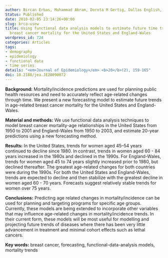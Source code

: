 ```yaml
---
author: Bircan Erbas, Muhammad Akram, Dorota M Gertig, Dallas English, John L Hopper, Anne M Kavanagh, Rob J Hyndman
Status: Published
date: 2010-02-05 23:14:26+00:00
slug: brca-usew
title: Using functional data analysis models to estimate future time trends of age-specific
  breast cancer mortality for the United States and England-Wales
wordpress_id: 724
categories: Articles
tags:
- demography
- epidemiology
- functional data
- time series
details: "<em>Journal of Epidemiology</em> <b>20</b>(2), 159-165"
doi: 10.2188/jea.JE20090072
---
```


**Background:** Mortality/incidence predictions are used for planning public health resources and need to accurately reflect age-related changes through time. We present a new forecasting model to estimate future trends in age-related breast cancer mortality for the United States and England-Wales.

**Material and methods:** We use functional data analysis techniques to model breast cancer mortality-age relationships in the United States from 1950 to 2001 and England-Wales from 1950 to 2003, and estimate 20-year predictions using a new forecasting method.

**Results:** In the United States, trends for women aged 45–54 years continued to decline since 1980. In contrast, trends in women aged 60 - 84 years increased in the 1980s and declined in the 1990s. For England-Wales, trends for women aged 45 to 74 years slightly increased prior to 1980, but declined thereafter. The greatest age-related changes for both countries were during the 1990s. For both the United States and England-Wales, trends are expected to decline and then stabilize with the greatest decline in women aged 60 - 70 years. Forecasts suggest relatively stable trends for women over 75 years.

**Conclusions:** Predicting age related changes in mortality/incidence can be used for planning and targeting programs for specific age groups. Currently, these models are being extended to incorporate other variables that may influence age-related changes in mortality/incidence trends. In their current form, these models will be most useful for modelling and projecting future trends of diseases where there has been very little advancement in treatment and minimal cohort effects such as lethal cancers.

**Key words:** breast cancer, forecasting, functional-data-analysis models, mortality trends
